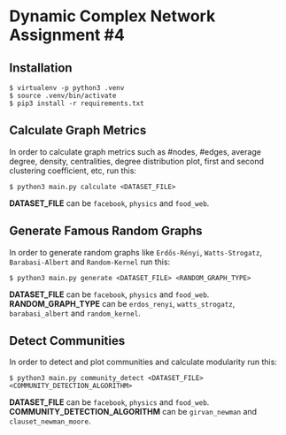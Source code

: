 # Dynamic Complex Network Assignment #4

## Installation
```
$ virtualenv -p python3 .venv
$ source .venv/bin/activate
$ pip3 install -r requirements.txt
```

## Calculate Graph Metrics

In order to calculate graph metrics such as #nodes, #edges, average degree, density, centralities, degree distribution plot, first and second clustering coefficient, etc, run this:

```
$ python3 main.py calculate <DATASET_FILE>
```

**DATASET_FILE** can be `facebook`, `physics` and `food_web`.

## Generate Famous Random Graphs

In order to generate random graphs like `Erdős-Rényi`, `Watts-Strogatz`, `Barabasi-Albert` and `Random-Kernel` run this:

```
$ python3 main.py generate <DATASET_FILE> <RANDOM_GRAPH_TYPE>
```

**DATASET_FILE** can be `facebook`, `physics` and `food_web`.
**RANDOM_GRAPH_TYPE** can be `erdos_renyi`, `watts_strogatz`, `barabasi_albert` and `random_kernel`.

## Detect Communities

In order to detect and plot communities and calculate modularity run this:

```
$ python3 main.py community_detect <DATASET_FILE> <COMMUNITY_DETECTION_ALGORITHM>
```

**DATASET_FILE** can be `facebook`, `physics` and `food_web`.
**COMMUNITY_DETECTION_ALGORITHM** can be `girvan_newman` and `clauset_newman_moore`.